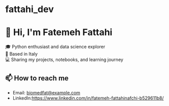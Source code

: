 # fattahi_dev
# 👋 Hi, I'm Fatemeh Fattahi

🎓 Python enthusiast and data science explorer  
📍 Based in Italy  
💻 Sharing my projects, notebooks, and learning journey  

## 📫 How to reach me
- Email: biomedfat@example.com
- LinkedIn:https://www.linkedin.com/in/fatemeh-fattahinafchi-b529611b8/
